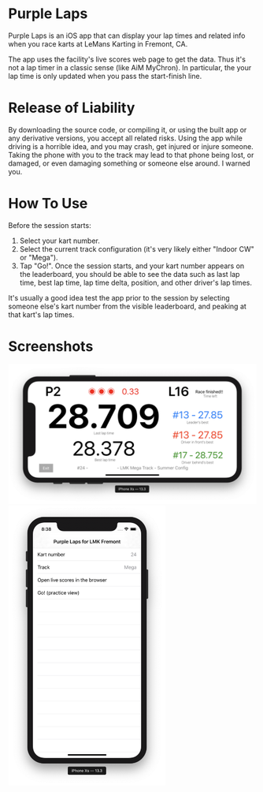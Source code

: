 # Purple Laps

Purple Laps is an iOS app that can display your lap times and related info
when you race karts at LeMans Karting in Fremont, CA.

The app uses the facility's live scores web page to get the data. Thus it's not
a lap timer in a classic sense (like AiM MyChron). In particular, the your lap time
is only updated when you pass the start-finish line.

# Release of Liability

By downloading the source code, or compiling it, or using the built app or any
derivative versions, you accept all related risks. Using the app while driving
is a horrible idea, and you may crash, get injured or injure someone. Taking
the phone with you to the track may lead to that phone being lost, or damaged,
or even damaging something or someone else around. I warned you.

# How To Use

Before the session starts:

1. Select your kart number.
1. Select the current track configuration (it's very likely either "Indoor CW" or "Mega").
1. Tap "Go!". Once the session starts, and your kart number appears on the leaderboard,
you should be able to see the data such as last lap time, best lap time, lap time delta,
position, and other driver's lap times.

It's usually a good idea test the app prior to the session by selecting someone else's
kart number from the visible leaderboard, and peaking at that kart's lap times.

# Screenshots

<img src="./Screenshots/PracticeView1.png" width="640">
<img src="./Screenshots/MainScreen.png" width="320">

